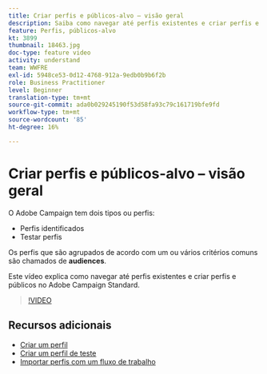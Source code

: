 ```yaml
---
title: Criar perfis e públicos-alvo – visão geral
description: Saiba como navegar até perfis existentes e criar perfis e públicos-alvo.
feature: Perfis, públicos-alvo
kt: 3899
thumbnail: 18463.jpg
doc-type: feature video
activity: understand
team: WWFRE
exl-id: 5948ce53-0d12-4768-912a-9edb0b9b6f2b
role: Business Practitioner
level: Beginner
translation-type: tm+mt
source-git-commit: ada0b029245190f53d58fa93c79c161719bfe9fd
workflow-type: tm+mt
source-wordcount: '85'
ht-degree: 16%

---
```


# Criar perfis e públicos-alvo – visão geral

O Adobe Campaign tem dois tipos ou perfis:

* Perfis identificados
* Testar perfis

Os perfis que são agrupados de acordo com um ou vários critérios comuns são chamados de **audiences**.

Este vídeo explica como navegar até perfis existentes e criar perfis e públicos no Adobe Campaign Standard.

>[!VIDEO](https://video.tv.adobe.com/v/18463/?quality=12)

## Recursos adicionais

* [Criar um perfil](/help/profiles-and-audiences/creating-a-profile.md)
* [Criar um perfil de teste](/help/profiles-and-audiences/test-profiles.md)
* [Importar perfis com um fluxo de trabalho](/help/managing-processes-and-data/importing-profiles.md)
